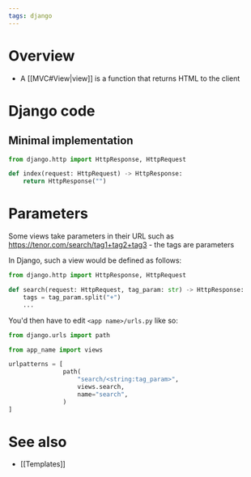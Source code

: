 ```yaml
---
tags: django
---
```


# Overview
- A [[MVC#View|view]] is a function that returns HTML to the client

# Django code
## Minimal implementation
```python
from django.http import HttpResponse, HttpRequest

def index(request: HttpRequest) -> HttpResponse:
    return HttpResponse("")
```

# Parameters
Some views take parameters in their URL such as https://tenor.com/search/tag1+tag2+tag3 - the tags are parameters

In Django, such a view would be defined as follows:
```python
from django.http import HttpResponse, HttpRequest

def search(request: HttpRequest, tag_param: str) -> HttpResponse:
	tags = tag_param.split("+")
	...
```

You'd then have to edit `<app name>/urls.py` like so:
```python
from django.urls import path

from app_name import views

urlpatterns = [
			   path(
				   "search/<string:tag_param>",
				   views.search,
				   name="search",
			   )
]
```

# See also
- [[Templates]]
